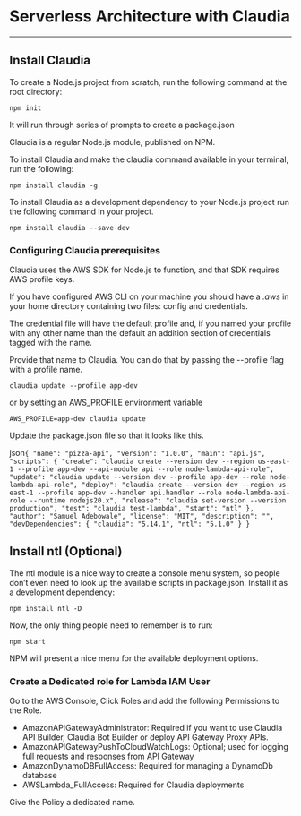 # Serverless Architecture with Claudia

---

## Install Claudia

To create a Node.js project from scratch, run the following command at the root directory:

`npm init`

It will run through series of prompts to create a package.json

Claudia is a regular Node.js module, published on NPM.

To install Claudia and make the claudia command available in your terminal, run the following:

`npm install claudia -g`

To install Claudia as a development dependency to your Node.js project run the following command in your project.

`npm install claudia --save-dev`

### Configuring Claudia prerequisites

Claudia uses the AWS SDK for Node.js to function, and that SDK requires AWS profile keys.

If you have configured AWS CLI on your machine you should have a _*.aws*_ in your home directory containing two files: config and credentials.

The credential file will have the default profile and, if you named your profile with any other name than the default an addition section of credentials tagged with the name.

Provide that name to Claudia. You can do that by passing the --profile flag with a profile name.

`claudia update --profile app-dev`

or by setting an AWS_PROFILE environment variable

`AWS_PROFILE=app-dev claudia update`

Update the package.json file so that it looks like this.

json`{
  "name": "pizza-api",
  "version": "1.0.0",
  "main": "api.js",
  "scripts": {
    "create": "claudia create --version dev --region us-east-1 --profile app-dev --api-module api --role node-lambda-api-role",
    "update": "claudia update --version dev --profile app-dev --role node-lambda-api-role",
    "deploy": "claudia create --version dev --region us-east-1 --profile app-dev --handler api.handler --role node-lambda-api-role --runtime nodejs20.x",
    "release": "claudia set-version --version production",
    "test": "claudia test-lambda",
    "start": "ntl"
  },
  "author": "Samuel Adebowale",
  "license": "MIT",
  "description": "",
  "devDependencies": {
    "claudia": "5.14.1",
    "ntl": "5.1.0"
  }
}`

## Install ntl (Optional)

The ntl module is a nice way to create a console menu system, so people don’t even need to look up the available scripts in package.json.
Install it as a development dependency:

`npm install ntl -D`

Now, the only thing people need to remember is to run:

`npm start`

NPM will present a nice menu for the available deployment options.

### Create a Dedicated role for Lambda IAM User

Go to the AWS Console, Click Roles and add the following Permissions to the Role.

- AmazonAPIGatewayAdministrator: Required if you want to use Claudia API Builder, Claudia Bot Builder or deploy API Gateway Proxy APIs.
- AmazonAPIGatewayPushToCloudWatchLogs: Optional; used for logging full requests and responses from API Gateway
- AmazonDynamoDBFullAccess: Required for managing a DynamoDb database
- AWSLambda_FullAccess: Required for Claudia deployments

Give the Policy a dedicated name.
